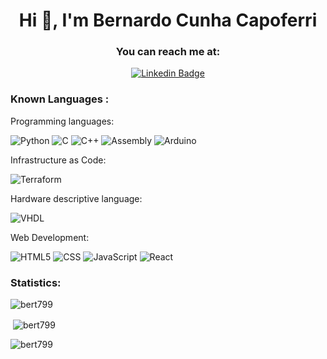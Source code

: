 <h1 align="center">Hi 👋, I'm Bernardo Cunha Capoferri</h1>

<div align="center">
<h3> You can reach me at:</h3>
 
[![Linkedin Badge](https://img.shields.io/badge/-LinkedIn-2366d1?style=flat-square&logo=Linkedin&logoColor=white&link=https://www.linkedin.com/in/bernardo-capoferri-7b15a5272/)](https://www.linkedin.com/in/bernardo-capoferri-7b15a5272/) 
 
</div>

<h3 align="left">Known Languages :</h3>

Programming languages:

![Python](https://img.shields.io/badge/-Python-333333?style=flat&logo=python&logoColor=white&labelColor=purple)
![C](https://img.shields.io/badge/-C-333333?style=flat&logo=C&logoColor=4bc425&logoColor=white&labelColor=purple)
![C++](https://img.shields.io/badge/-C++-333333?style=flat&logo=cplusplus&logoColor=4bc425&logoColor=white&labelColor=purple)
![Assembly](https://img.shields.io/badge/-Assembly-333333?style=flat&logo=AssemblyScript&logoColor=white&labelColor=purple) 
![Arduino](https://img.shields.io/badge/-Arduino-333333?style=flat&logo=arduino&logoColor=white&labelColor=purple) 

Infrastructure as Code:

![Terraform](https://img.shields.io/badge/Terraform-333333?style=flat&logo=terraform&logoColor=white&labelColor=purple)

Hardware descriptive language:

![VHDL](https://img.shields.io/badge/VHDL-333333?style=flat&logo=ieee&logoColor=white&labelColor=purple) 

Web Development:

![HTML5](https://img.shields.io/badge/-HTML5-333333?style=flat&logo=HTML5&logoColor=white&labelColor=purple) 
![CSS](https://img.shields.io/badge/-CSS-333333?style=flat&logo=CSS3&logoColor=1572B6&logoColor=white&labelColor=purple) 
![JavaScript](https://img.shields.io/badge/-JavaScript-333333?style=flat&logo=javascript&logoColor=white&labelColor=purple)
![React](https://img.shields.io/badge/-React-333333?style=flat&logo=react&logoColor=white&labelColor=purple) 

 ### Statistics:

<p><img align="center" src="https://github-readme-stats.vercel.app/api/top-langs?username=bert799&show_icons=true&locale=en&layout=compact" alt="bert799" /></p>

<p>&nbsp;<img align="center" src="https://github-readme-stats.vercel.app/api?username=bert799&show_icons=true&locale=en" alt="bert799" /></p>

<p><img align="center" src="https://github-readme-streak-stats.herokuapp.com/?user=bert799&" alt="bert799" /></p>

